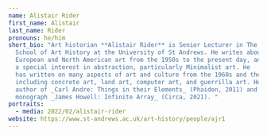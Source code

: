 ```yaml
---
name: Alistair Rider
first_name: Alistair
last_name: Rider
pronouns: he/him
short_bio: "Art historian **Alis­tair Rid­er** is Senior Lec­tur­er in The
  School of Art His­to­ry at the Uni­ver­si­ty of St Andrews. He writes about
  Euro­pean and North Amer­i­can art from the 1950s to the present day, and has
  a spe­cial inter­est in abstrac­tion, par­tic­u­lar­ly Min­i­mal­ist art. He
  has written on many aspects of art and culture from the 1960s and the 1970s,
  including concrete art, land art, computer art, and guerrilla art. He is the
  author of _Carl Andre: Things in their Ele­ments_ (Phaidon, 2011) and the
  monograph _James Howell: Infinite Array_ (Circa, 2021). "
portraits:
  - media: 2022/02/alistair-rider
website: https://www.st-andrews.ac.uk/art-history/people/ajr1
---
```

